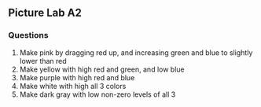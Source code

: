 ## Picture Lab A2

### Questions

1. Make pink by dragging red up, and increasing green and blue to slightly lower than red
2. Make yellow with high red and green, and low blue
3. Make purple with high red and blue
4. Make white with high all 3 colors
5. Make dark gray with low non-zero levels of all 3